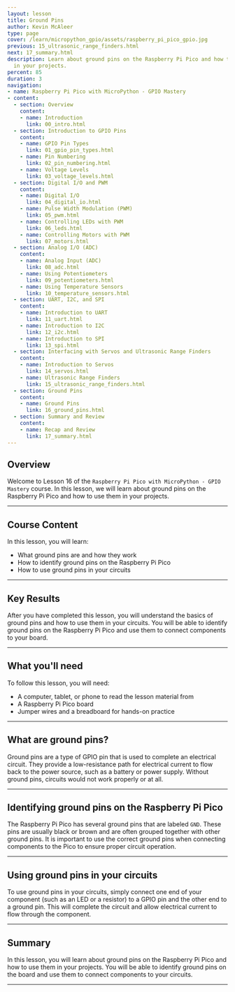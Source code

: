 ```yaml
---
layout: lesson
title: Ground Pins
author: Kevin McAleer
type: page
cover: /learn/micropython_gpio/assets/raspberry_pi_pico_gpio.jpg
previous: 15_ultrasonic_range_finders.html
next: 17_summary.html
description: Learn about ground pins on the Raspberry Pi Pico and how to use them
  in your projects.
percent: 85
duration: 3
navigation:
- name: Raspberry Pi Pico with MicroPython - GPIO Mastery
- content:
  - section: Overview
    content:
    - name: Introduction
      link: 00_intro.html
  - section: Introduction to GPIO Pins
    content:
    - name: GPIO Pin Types
      link: 01_gpio_pin_types.html
    - name: Pin Numbering
      link: 02_pin_numbering.html
    - name: Voltage Levels
      link: 03_voltage_levels.html
  - section: Digital I/O and PWM
    content:
    - name: Digital I/O
      link: 04_digital_io.html
    - name: Pulse Width Modulation (PWM)
      link: 05_pwm.html
    - name: Controlling LEDs with PWM
      link: 06_leds.html
    - name: Controlling Motors with PWM
      link: 07_motors.html
  - section: Analog I/O (ADC)
    content:
    - name: Analog Input (ADC)
      link: 08_adc.html
    - name: Using Potentiometers
      link: 09_potentiometers.html
    - name: Using Temperature Sensors
      link: 10_temperature_sensors.html
  - section: UART, I2C, and SPI
    content:
    - name: Introduction to UART
      link: 11_uart.html
    - name: Introduction to I2C
      link: 12_i2c.html
    - name: Introduction to SPI
      link: 13_spi.html
  - section: Interfacing with Servos and Ultrasonic Range Finders
    content:
    - name: Introduction to Servos
      link: 14_servos.html
    - name: Ultrasonic Range Finders
      link: 15_ultrasonic_range_finders.html
  - section: Ground Pins
    content:
    - name: Ground Pins
      link: 16_ground_pins.html
  - section: Summary and Review
    content:
    - name: Recap and Review
      link: 17_summary.html
---
```



## Overview

Welcome to Lesson 16 of the `Raspberry Pi Pico with MicroPython - GPIO Mastery` course. In this lesson, we will learn about ground pins on the Raspberry Pi Pico and how to use them in your projects.

---

## Course Content

In this lesson, you will learn:

* What ground pins are and how they work
* How to identify ground pins on the Raspberry Pi Pico
* How to use ground pins in your circuits

---

## Key Results

After you have completed this lesson, you will understand the basics of ground pins and how to use them in your circuits. You will be able to identify ground pins on the Raspberry Pi Pico and use them to connect components to your board.

---

## What you'll need

To follow this lesson, you will need:

* A computer, tablet, or phone to read the lesson material from
* A Raspberry Pi Pico board
* Jumper wires and a breadboard for hands-on practice

---

## What are ground pins?

Ground pins are a type of GPIO pin that is used to complete an electrical circuit. They provide a low-resistance path for electrical current to flow back to the power source, such as a battery or power supply. Without ground pins, circuits would not work properly or at all.

---

## Identifying ground pins on the Raspberry Pi Pico

The Raspberry Pi Pico has several ground pins that are labeled `GND`. These pins are usually black or brown and are often grouped together with other ground pins. It is important to use the correct ground pins when connecting components to the Pico to ensure proper circuit operation.

---

## Using ground pins in your circuits

To use ground pins in your circuits, simply connect one end of your component (such as an LED or a resistor) to a GPIO pin and the other end to a ground pin. This will complete the circuit and allow electrical current to flow through the component.

---

## Summary

In this lesson, you will learn about ground pins on the Raspberry Pi Pico and how to use them in your projects. You will be able to identify ground pins on the board and use them to connect components to your circuits.

---
